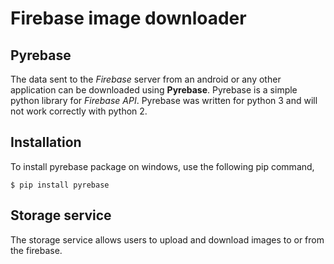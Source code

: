 # Firebase image downloader

## Pyrebase
  The data sent to the _Firebase_ server from an android or any other application can be downloaded using **Pyrebase**. Pyrebase is a simple python library for _Firebase API_. Pyrebase was written for python 3 and will not work correctly with python 2.
  
## Installation
  To install pyrebase package on windows, use the following pip command,
```
$ pip install pyrebase
```
## Storage service
  The storage service allows users to upload and download images to or from the firebase. 
  
